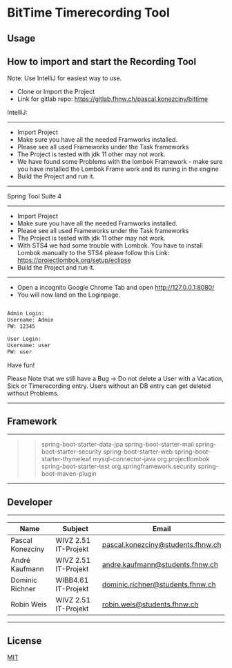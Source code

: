 # BitTime Timerecording Tool


## Usage


How to import and start the Recording Tool
----------------------------------

Note: Use IntelliJ for easiest way to use.

- Clone or Import the Project 
- Link for gitlab repo: https://gitlab.fhnw.ch/pascal.konezciny/bittime

IntelliJ:
*******************************************************************************************************************************************************
- 	Import Project
- 	Make sure you have all the needed Framworks installed.
- 	Please see all used Frameworks under the Task frameworks
- 	The Project is tested with jdk 11 other may not work.
- 	We have found some Problems with the lombok Framework - make sure you have installed the Lombok Frame work and its runing in the engine
- 	Build the Project and run it.
*******************************************************************************************************************************************************

Spring Tool Suite 4
*******************************************************************************************************************************************************
- 	Import Project
- 	Make sure you have all the needed Framworks installed.
- 	Please see all used Frameworks under the Task frameworks 
- 	The Project is tested with jdk 11 other may not work.
- 	With STS4 we had some trouble with Lombok. You have to install Lombok manually to 
	the STS4 please follow this Link: https://projectlombok.org/setup/eclipse
-	Build the Project and run it.
*******************************************************************************************************************************************************

- Open a incognito Google Chrome Tab and open http://127.0.0.1:8080/
- You will now land on the Loginpage.


```html

Admin Login:
Username: Admin
PW: 12345

User Login:
Username: user
PW: user
```

Have fun!


Please Note that we still have a Bug -> Do not delete a User with a Vacation, Sick or Timerecording entry. 
Users without an DB entry can get deleted without Problems.

----------------------------------
## Framework
----------------------------------

>> spring-boot-starter-data-jpa
>> spring-boot-starter-mail
>> spring-boot-starter-security
>> spring-boot-starter-web
>> spring-boot-starter-thymeleaf
>> mysql-connector-java
>> org.projectlombok
>> spring-boot-starter-test
>> org.springframework.security
>> spring-boot-maven-plugin

----------------------------------

## Developer
----------------------------------
| Name | Subject | Email
| ------ | ------ | -------|
| Pascal Konezciny | WIVZ 2.51 IT-Projekt | pascal.konezciny@students.fhnw.ch
| André Kaufmann | WIVZ 2.51 IT-Projekt | andre.kaufmann@students.fhnw.ch
| Dominic Richner	 | WIBB4.61 IT-Projekt | dominic.richner@students.fhnw.ch
| Robin Weis | WIVZ 2.51 IT-Projekt | robin.weis@students.fhnw.ch



----------------------------------

## License
[MIT](https://choosealicense.com/licenses/mit/)
